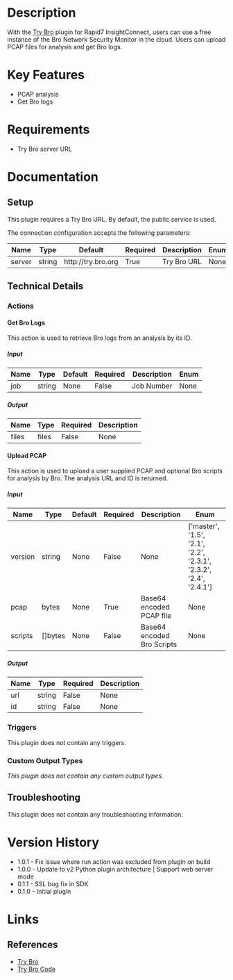 # Description

With the [Try Bro](http://try.bro.org/) plugin for Rapid7 InsightConnect, users can use a free instance of the
Bro Network Security Monitor in the cloud. Users can upload PCAP files for analysis and get Bro logs.

# Key Features

* PCAP analysis
* Get Bro logs

# Requirements

* Try Bro server URL

# Documentation

## Setup

This plugin requires a Try Bro URL. By default, the public service is used.

The connection configuration accepts the following parameters:

|Name|Type|Default|Required|Description|Enum|
|----|----|-------|--------|-----------|----|
|server|string|http\://try.bro.org|True|Try Bro URL|None|

## Technical Details

### Actions

#### Get Bro Logs

This action is used to retrieve Bro logs from an analysis by its ID.

##### Input

|Name|Type|Default|Required|Description|Enum|
|----|----|-------|--------|-----------|----|
|job|string|None|False|Job Number|None|

##### Output

|Name|Type|Required|Description|
|----|----|--------|-----------|
|files|files|False|None|

#### Upload PCAP

This action is used to upload a user supplied PCAP and optional Bro scripts for analysis by Bro.
The analysis URL and ID is returned.

##### Input

|Name|Type|Default|Required|Description|Enum|
|----|----|-------|--------|-----------|----|
|version|string|None|False|None|['master', '1.5', '2.1', '2.2', '2.3.1', '2.3.2', '2.4', '2.4.1']|
|pcap|bytes|None|True|Base64 encoded PCAP file|None|
|scripts|[]bytes|None|False|Base64 encoded Bro Scripts|None|

##### Output

|Name|Type|Required|Description|
|----|----|--------|-----------|
|url|string|False|None|
|id|string|False|None|

### Triggers

This plugin does not contain any triggers.

### Custom Output Types

_This plugin does not contain any custom output types._

## Troubleshooting

This plugin does not contain any troubleshooting information.

# Version History

* 1.0.1 - Fix issue where run action was excluded from plugin on build
* 1.0.0 - Update to v2 Python plugin architecture | Support web server mode
* 0.1.1 - SSL bug fix in SDK
* 0.1.0 - Initial plugin

# Links

## References

* [Try Bro](http://try.bro.org/)
* [Try Bro Code](https://github.com/bro/try-bro)

